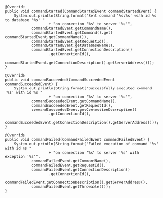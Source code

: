     @Override
    public void commandStarted(CommandStartedEvent commandStartedEvent) {
        System.out.println(String.format("Sent command '%s:%s' with id %s to database '%s' "
                        + "on connection '%s' to server '%s'",
                commandStartedEvent.getCommandName(),
                commandStartedEvent.getCommand().get( commandStartedEvent.getCommandName()),
                commandStartedEvent.getRequestId(),
                commandStartedEvent.getDatabaseName(),
                commandStartedEvent.getConnectionDescription()
                        .getConnectionId(),
                commandStartedEvent.getConnectionDescription().getServerAddress()));
    }

    @Override
    public void commandSucceeded(CommandSucceededEvent commandSucceededEvent) {
        System.out.println(String.format("Successfully executed command '%s' with id %s "
                        + "on connection '%s' to server '%s'",
                commandSucceededEvent.getCommandName(),
                commandSucceededEvent.getRequestId(),
                commandSucceededEvent.getConnectionDescription()
                        .getConnectionId(),
                commandSucceededEvent.getConnectionDescription().getServerAddress()));
    }

    @Override
    public void commandFailed(CommandFailedEvent commandFailedEvent) {
        System.out.println(String.format("Failed execution of command '%s' with id %s "
                        + "on connection '%s' to server '%s' with exception '%s'",
                commandFailedEvent.getCommandName(),
                commandFailedEvent.getRequestId(),
                commandFailedEvent.getConnectionDescription()
                        .getConnectionId(),
                commandFailedEvent.getConnectionDescription().getServerAddress(),
                commandFailedEvent.getThrowable()));
    }
